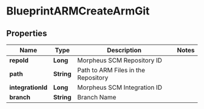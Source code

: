 

# BlueprintARMCreateArmGit

## Properties

Name | Type | Description | Notes
------------ | ------------- | ------------- | -------------
**repoId** | **Long** | Morpheus SCM Repository ID | 
**path** | **String** | Path to ARM Files in the Repository | 
**integrationId** | **Long** | Morpheus SCM Integration ID | 
**branch** | **String** | Branch Name | 



